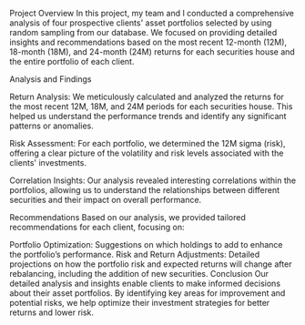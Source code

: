 Project Overview
In this project, my team and I conducted a comprehensive analysis of four prospective clients' asset portfolios selected by using random sampling from our database. We focused on providing detailed insights and recommendations based on the most recent 12-month (12M), 18-month (18M), and 24-month (24M) returns for each securities house and the entire portfolio of each client.

Analysis and Findings

Return Analysis: We meticulously calculated and analyzed the returns for the most recent 12M, 18M, and 24M periods for each securities house. This helped us understand the performance trends and identify any significant patterns or anomalies.

Risk Assessment: For each portfolio, we determined the 12M sigma (risk), offering a clear picture of the volatility and risk levels associated with the clients' investments.

Correlation Insights: Our analysis revealed interesting correlations within the portfolios, allowing us to understand the relationships between different securities and their impact on overall performance.

Recommendations
Based on our analysis, we provided tailored recommendations for each client, focusing on:

Portfolio Optimization: Suggestions on which holdings to add to enhance the portfolio’s performance.
Risk and Return Adjustments: Detailed projections on how the portfolio risk and expected returns will change after rebalancing, including the addition of new securities.
Conclusion
Our detailed analysis and insights enable clients to make informed decisions about their asset portfolios. By identifying key areas for improvement and potential risks, we help optimize their investment strategies for better returns and lower risk.
